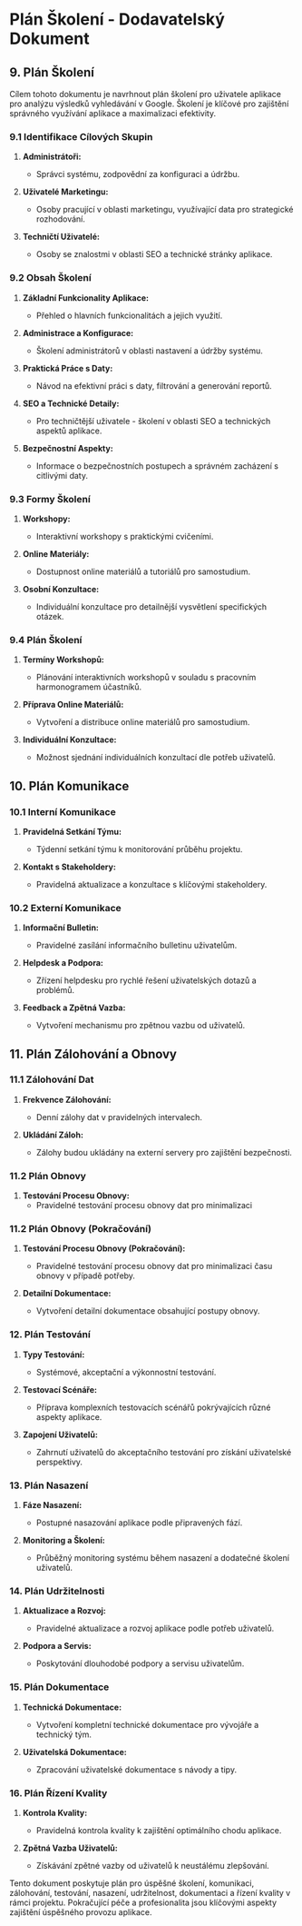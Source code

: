 # Plán Školení - Dodavatelský Dokument

## 9. Plán Školení

Cílem tohoto dokumentu je navrhnout plán školení pro uživatele aplikace pro analýzu výsledků vyhledávání v Google. Školení je klíčové pro zajištění správného využívání aplikace a maximalizaci efektivity.

### 9.1 Identifikace Cílových Skupin

1. **Administrátoři:**
   - Správci systému, zodpovědní za konfiguraci a údržbu.

2. **Uživatelé Marketingu:**
   - Osoby pracující v oblasti marketingu, využívající data pro strategické rozhodování.

3. **Techničtí Uživatelé:**
   - Osoby se znalostmi v oblasti SEO a technické stránky aplikace.

### 9.2 Obsah Školení

1. **Základní Funkcionality Aplikace:**
   - Přehled o hlavních funkcionalitách a jejich využití.

2. **Administrace a Konfigurace:**
   - Školení administrátorů v oblasti nastavení a údržby systému.

3. **Praktická Práce s Daty:**
   - Návod na efektivní práci s daty, filtrování a generování reportů.

4. **SEO a Technické Detaily:**
   - Pro techničtější uživatele - školení v oblasti SEO a technických aspektů aplikace.

5. **Bezpečnostní Aspekty:**
   - Informace o bezpečnostních postupech a správném zacházení s citlivými daty.

### 9.3 Formy Školení

1. **Workshopy:**
   - Interaktivní workshopy s praktickými cvičeními.

2. **Online Materiály:**
   - Dostupnost online materiálů a tutoriálů pro samostudium.

3. **Osobní Konzultace:**
   - Individuální konzultace pro detailnější vysvětlení specifických otázek.

### 9.4 Plán Školení

1. **Termíny Workshopů:**
   - Plánování interaktivních workshopů v souladu s pracovním harmonogramem účastníků.

2. **Příprava Online Materiálů:**
   - Vytvoření a distribuce online materiálů pro samostudium.

3. **Individuální Konzultace:**
   - Možnost sjednání individuálních konzultací dle potřeb uživatelů.

## 10. Plán Komunikace

### 10.1 Interní Komunikace

1. **Pravidelná Setkání Týmu:**
   - Týdenní setkání týmu k monitorování průběhu projektu.

2. **Kontakt s Stakeholdery:**
   - Pravidelná aktualizace a konzultace s klíčovými stakeholdery.

### 10.2 Externí Komunikace

1. **Informační Bulletin:**
   - Pravidelné zasílání informačního bulletinu uživatelům.

2. **Helpdesk a Podpora:**
   - Zřízení helpdesku pro rychlé řešení uživatelských dotazů a problémů.

3. **Feedback a Zpětná Vazba:**
   - Vytvoření mechanismu pro zpětnou vazbu od uživatelů.

## 11. Plán Zálohování a Obnovy

### 11.1 Zálohování Dat

1. **Frekvence Zálohování:**
   - Denní zálohy dat v pravidelných intervalech.

2. **Ukládání Záloh:**
   - Zálohy budou ukládány na externí servery pro zajištění bezpečnosti.

### 11.2 Plán Obnovy

1. **Testování Procesu Obnovy:**
   - Pravidelné testování procesu obnovy dat pro minimalizaci

### 11.2 Plán Obnovy (Pokračování)

1. **Testování Procesu Obnovy (Pokračování):**
   - Pravidelné testování procesu obnovy dat pro minimalizaci času obnovy v případě potřeby.

2. **Detailní Dokumentace:**
   - Vytvoření detailní dokumentace obsahující postupy obnovy.

### 12. Plán Testování

1. **Typy Testování:**
   - Systémové, akceptační a výkonnostní testování.

2. **Testovací Scénáře:**
   - Příprava komplexních testovacích scénářů pokrývajících různé aspekty aplikace.

3. **Zapojení Uživatelů:**
   - Zahrnutí uživatelů do akceptačního testování pro získání uživatelské perspektivy.

### 13. Plán Nasazení

1. **Fáze Nasazení:**
   - Postupné nasazování aplikace podle připravených fází.

2. **Monitoring a Školení:**
   - Průběžný monitoring systému během nasazení a dodatečné školení uživatelů.

### 14. Plán Udržitelnosti

1. **Aktualizace a Rozvoj:**
   - Pravidelné aktualizace a rozvoj aplikace podle potřeb uživatelů.

2. **Podpora a Servis:**
   - Poskytování dlouhodobé podpory a servisu uživatelům.

### 15. Plán Dokumentace

1. **Technická Dokumentace:**
   - Vytvoření kompletní technické dokumentace pro vývojáře a technický tým.

2. **Uživatelská Dokumentace:**
   - Zpracování uživatelské dokumentace s návody a tipy.

### 16. Plán Řízení Kvality

1. **Kontrola Kvality:**
   - Pravidelná kontrola kvality k zajištění optimálního chodu aplikace.

2. **Zpětná Vazba Uživatelů:**
   - Získávání zpětné vazby od uživatelů k neustálému zlepšování.

Tento dokument poskytuje plán pro úspěšné školení, komunikaci, zálohování, testování, nasazení, udržitelnost, dokumentaci a řízení kvality v rámci projektu. Pokračující péče a profesionalita jsou klíčovými aspekty zajištění úspěšného provozu aplikace.
